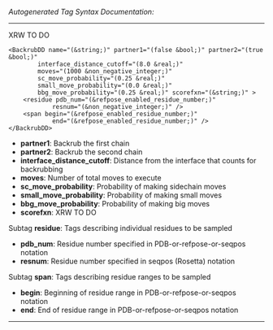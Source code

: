 _Autogenerated Tag Syntax Documentation:_

---
XRW TO DO

```
<BackrubDD name="(&string;)" partner1="(false &bool;)" partner2="(true &bool;)"
        interface_distance_cutoff="(8.0 &real;)"
        moves="(1000 &non_negative_integer;)"
        sc_move_probability="(0.25 &real;)"
        small_move_probability="(0.0 &real;)"
        bbg_move_probability="(0.25 &real;)" scorefxn="(&string;)" >
    <residue pdb_num="(&refpose_enabled_residue_number;)"
            resnum="(&non_negative_integer;)" />
    <span begin="(&refpose_enabled_residue_number;)"
            end="(&refpose_enabled_residue_number;)" />
</BackrubDD>
```

-   **partner1**: Backrub the first chain
-   **partner2**: Backrub the second chain
-   **interface_distance_cutoff**: Distance from the interface that counts for backrubbing
-   **moves**: Number of total moves to execute
-   **sc_move_probability**: Probability of making sidechain moves
-   **small_move_probability**: Probability of making small moves
-   **bbg_move_probability**: Probability of making big moves
-   **scorefxn**: XRW TO DO


Subtag **residue**:   Tags describing individual residues to be sampled

-   **pdb_num**: Residue number specified in PDB-or-refpose-or-seqpos notation
-   **resnum**: Residue number specified in seqpos (Rosetta) notation

Subtag **span**:   Tags describing residue ranges to be sampled

-   **begin**: Beginning of residue range in PDB-or-refpose-or-seqpos notation
-   **end**: End of residue range in PDB-or-refpose-or-seqpos notation

---
